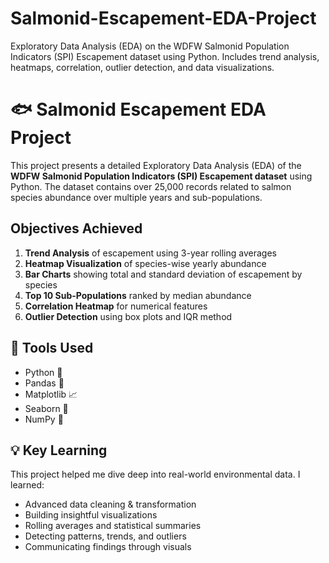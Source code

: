 # Salmonid-Escapement-EDA-Project
Exploratory Data Analysis (EDA) on the WDFW Salmonid Population Indicators (SPI) Escapement dataset using Python. Includes trend analysis, heatmaps, correlation, outlier detection, and data visualizations.

# 🐟 Salmonid Escapement EDA Project

This project presents a detailed Exploratory Data Analysis (EDA) of the **WDFW Salmonid Population Indicators (SPI) Escapement dataset** using Python. The dataset contains over 25,000 records related to salmon species abundance over multiple years and sub-populations.

##  Objectives Achieved

1. **Trend Analysis** of escapement using 3-year rolling averages
2. **Heatmap Visualization** of species-wise yearly abundance
3. **Bar Charts** showing total and standard deviation of escapement by species
4. **Top 10 Sub-Populations** ranked by median abundance
5. **Correlation Heatmap** for numerical features
6. **Outlier Detection** using box plots and IQR method

## 🧰 Tools Used

- Python 🐍  
- Pandas 🐼  
- Matplotlib 📈  
- Seaborn 🎨  
- NumPy 🔢  

## 💡 Key Learning

This project helped me dive deep into real-world environmental data. I learned:
- Advanced data cleaning & transformation
- Building insightful visualizations
- Rolling averages and statistical summaries
- Detecting patterns, trends, and outliers
- Communicating findings through visuals

